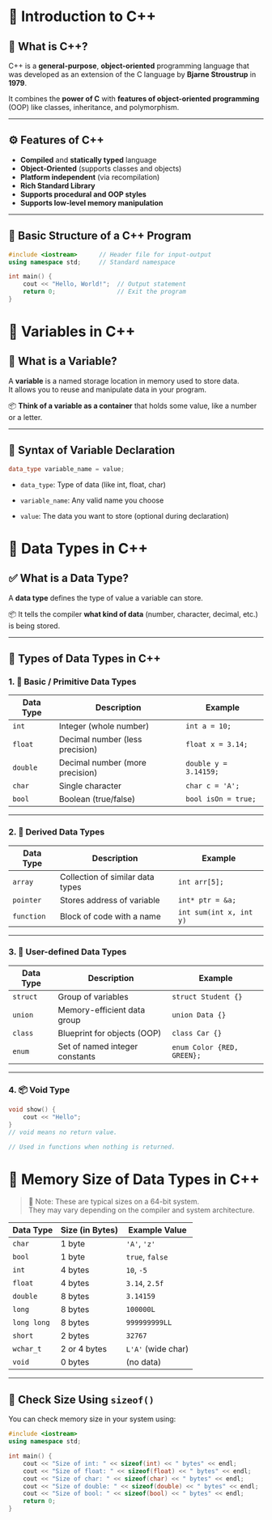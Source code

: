 
# 📘 Introduction to C++

## 🧠 What is C++?
C++ is a **general-purpose**, **object-oriented** programming language that was developed as an extension of the C language by **Bjarne Stroustrup** in **1979**.

It combines the **power of C** with **features of object-oriented programming** (OOP) like classes, inheritance, and polymorphism.

---

## ⚙️ Features of C++
- **Compiled** and **statically typed** language
- **Object-Oriented** (supports classes and objects)
- **Platform independent** (via recompilation)
- **Rich Standard Library**
- **Supports procedural and OOP styles**
- **Supports low-level memory manipulation**

---

## 🧾 Basic Structure of a C++ Program

```cpp
#include <iostream>      // Header file for input-output
using namespace std;     // Standard namespace

int main() {
    cout << "Hello, World!";  // Output statement
    return 0;                 // Exit the program
}
```

# 🔢 Variables in C++

## 🧠 What is a Variable?

A **variable** is a named storage location in memory used to store data.  
It allows you to reuse and manipulate data in your program.

📦 **Think of a variable as a container** that holds some value, like a number or a letter.

---

## 📌 Syntax of Variable Declaration

```cpp
data_type variable_name = value;
```

- `data_type`: Type of data (like int, float, char)

- `variable_name`: Any valid name you choose

- `value`: The data you want to store (optional during declaration)


# 🧾 Data Types in C++

## ✅ What is a Data Type?

A **data type** defines the type of value a variable can store.

📦 It tells the compiler **what kind of data** (number, character, decimal, etc.) is being stored.

---

## 🧠 Types of Data Types in C++

### 1. 🎯 **Basic / Primitive Data Types**

| Data Type | Description                 | Example        |
|-----------|-----------------------------|----------------|
| `int`     | Integer (whole number)      | `int a = 10;`  |
| `float`   | Decimal number (less precision) | `float x = 3.14;` |
| `double`  | Decimal number (more precision) | `double y = 3.14159;` |
| `char`    | Single character             | `char c = 'A';` |
| `bool`    | Boolean (true/false)         | `bool isOn = true;` |

---

### 2. 🧵 **Derived Data Types**

| Data Type | Description                  | Example            |
|-----------|------------------------------|--------------------|
| `array`   | Collection of similar data types        | `int arr[5];`      |
| `pointer` | Stores address of variable    | `int* ptr = &a;`   |
| `function`| Block of code with a name     | `int sum(int x, int y)` |

---

### 3. 🧱 **User-defined Data Types**

| Data Type | Description                 | Example               |
|-----------|-----------------------------|-----------------------|
| `struct`  | Group of variables           | `struct Student {}`   |
| `union`   | Memory-efficient data group  | `union Data {}`       |
| `class`   | Blueprint for objects (OOP)  | `class Car {}`        |
| `enum`    | Set of named integer constants | `enum Color {RED, GREEN};` |

---

### 4. 📦 **Void Type**

```cpp
void show() {
    cout << "Hello";
}
// void means no return value.

// Used in functions when nothing is returned.
```

# 🧠 Memory Size of Data Types in C++

> 📌 Note: These are typical sizes on a 64-bit system.  
> They may vary depending on the compiler and system architecture.

| Data Type   | Size (in Bytes) | Example Value     |
|-------------|------------------|--------------------|
| `char`      | 1 byte           | `'A'`, `'z'`       |
| `bool`      | 1 byte           | `true`, `false`    |
| `int`       | 4 bytes          | `10`, `-5`         |
| `float`     | 4 bytes          | `3.14`, `2.5f`     |
| `double`    | 8 bytes          | `3.14159`          |
| `long`      | 8 bytes          | `100000L`          |
| `long long` | 8 bytes          | `999999999LL`      |
| `short`     | 2 bytes          | `32767`            |
| `wchar_t`   | 2 or 4 bytes     | `L'A'` (wide char) |
| `void`      | 0 bytes          | (no data)          |

---

## 🔎 Check Size Using `sizeof()`

You can check memory size in your system using:

```cpp
#include <iostream>
using namespace std;

int main() {
    cout << "Size of int: " << sizeof(int) << " bytes" << endl;
    cout << "Size of float: " << sizeof(float) << " bytes" << endl;
    cout << "Size of char: " << sizeof(char) << " bytes" << endl;
    cout << "Size of double: " << sizeof(double) << " bytes" << endl;
    cout << "Size of bool: " << sizeof(bool) << " bytes" << endl;
    return 0;
}
